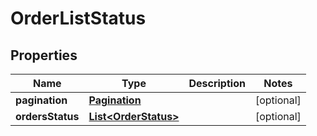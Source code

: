 
# OrderListStatus

## Properties
Name | Type | Description | Notes
------------ | ------------- | ------------- | -------------
**pagination** | [**Pagination**](Pagination.md) |  |  [optional]
**ordersStatus** | [**List&lt;OrderStatus&gt;**](OrderStatus.md) |  |  [optional]



